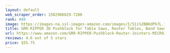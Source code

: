 ```yaml
---
layout: default 
﻿web_scraper_order: 1582906829-7206
rank: #88
image: https://images-na.ssl-images-amazon.com/images/I/51i%2BBKdPb7L.jpg
title: GRR-RIPPER 3D Pushblock for Table Saws, Router Tables, Band Saws, and Jointers by MICROJIG
url: https://www.amazon.com/GRR-RIPPER-Pushblock-Router-Jointers-MICROJIG/dp/B001I9UNWC/ref=zg_mw_hi_88?_encoding=UTF8&psc=1&refRID=DCHN01BKZ4RN4FT7PJ7H
reviews: 4.6 out of 5 stars
price: $55.75 
---
```

